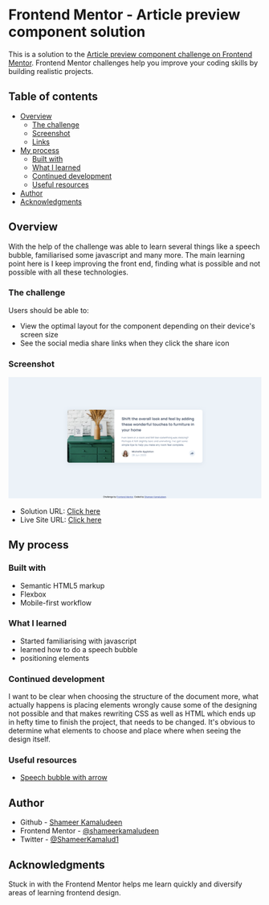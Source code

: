 # Frontend Mentor - Article preview component solution

This is a solution to the [Article preview component challenge on Frontend Mentor](https://www.frontendmentor.io/challenges/article-preview-component-dYBN_pYFT). Frontend Mentor challenges help you improve your coding skills by building realistic projects. 

## Table of contents

- [Overview](#overview)
  - [The challenge](#the-challenge)
  - [Screenshot](#screenshot)
  - [Links](#links)
- [My process](#my-process)
  - [Built with](#built-with)
  - [What I learned](#what-i-learned)
  - [Continued development](#continued-development)
  - [Useful resources](#useful-resources)
- [Author](#author)
- [Acknowledgments](#acknowledgments)

## Overview

With the help of the challenge was able to learn several things like a speech bubble, familiarised some javascript and many more. The main learning point here is I keep improving the front end, finding what is possible and not possible with all these technologies.

### The challenge

Users should be able to:

- View the optimal layout for the component depending on their device's screen size
- See the social media share links when they click the share icon

### Screenshot

![](./screenshot.png)

- Solution URL: [Click here](https://github.com/shameerkamaludeen/article-preview-component)
- Live Site URL: [Click here](https://shameerkamaludeen.github.io/article-preview-component/)

## My process

### Built with

- Semantic HTML5 markup
- Flexbox
- Mobile-first workflow

### What I learned

- Started familiarising with javascript
- learned how to do a speech bubble
- positioning elements

### Continued development

I want to be clear when choosing the structure of the document more, what actually happens is placing elements wrongly cause some of the designing not possible and that makes rewriting CSS as well as HTML which ends up in hefty time to finish the project, that needs to be changed. It's obvious to determine what elements to choose and place where when seeing the design itself. 

### Useful resources

- [Speech bubble with arrow](https://stackoverflow.com/q/30299093/3877538)

## Author

- Github - [Shameer Kamaludeen](https://github.com/shameerkamaludeen)
- Frontend Mentor - [@shameerkamaludeen](https://www.frontendmentor.io/profile/shameerkamaludeen)
- Twitter - [@ShameerKamalud1](https://twitter.com/ShameerKamalud1)

## Acknowledgments

Stuck in with the Frontend Mentor helps me learn quickly and diversify areas of learning frontend design.